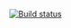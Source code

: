 [![Build status](https://ci.appveyor.com/api/projects/status/yc7s8645addv1lp9?svg=true)](https://ci.appveyor.com/project/Andrey09123/ajs-advanced-1-gg7h4)
